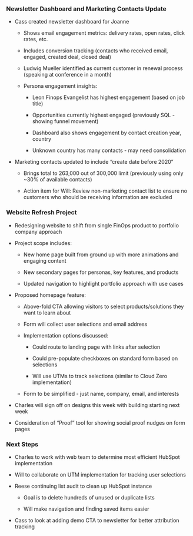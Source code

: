 ### Newsletter Dashboard and Marketing Contacts Update

- Cass created newsletter dashboard for Joanne
    
    - Shows email engagement metrics: delivery rates, open rates, click rates, etc.
        
    - Includes conversion tracking (contacts who received email, engaged, created deal, closed deal)
        
    - Ludwig Mueller identified as current customer in renewal process (speaking at conference in a month)
        
    - Persona engagement insights:
        
        - Leon Finops Evangelist has highest engagement (based on job title)
            
        - Opportunities currently highest engaged (previously SQL - showing funnel movement)
            
        - Dashboard also shows engagement by contact creation year, country
            
        - Unknown country has many contacts - may need consolidation
            
- Marketing contacts updated to include “create date before 2020”
    
    - Brings total to 263,000 out of 300,000 limit (previously using only ~30% of available contacts)
        
    - Action item for Will: Review non-marketing contact list to ensure no customers who should be receiving information are excluded
        

### Website Refresh Project

- Redesigning website to shift from single FinOps product to portfolio company approach
    
- Project scope includes:
    
    - New home page built from ground up with more animations and engaging content
        
    - New secondary pages for personas, key features, and products
        
    - Updated navigation to highlight portfolio approach with use cases
        
- Proposed homepage feature:
    
    - Above-fold CTA allowing visitors to select products/solutions they want to learn about
        
    - Form will collect user selections and email address
        
    - Implementation options discussed:
        
        - Could route to landing page with links after selection
            
        - Could pre-populate checkboxes on standard form based on selections
            
        - Will use UTMs to track selections (similar to Cloud Zero implementation)
            
    - Form to be simplified - just name, company, email, and interests
        
- Charles will sign off on designs this week with building starting next week
    
- Consideration of “Proof” tool for showing social proof nudges on form pages
    

### Next Steps

- Charles to work with web team to determine most efficient HubSpot implementation
    
- Will to collaborate on UTM implementation for tracking user selections
    
- Reese continuing list audit to clean up HubSpot instance
    
    - Goal is to delete hundreds of unused or duplicate lists
        
    - Will make navigation and finding saved items easier
        
- Cass to look at adding demo CTA to newsletter for better attribution tracking